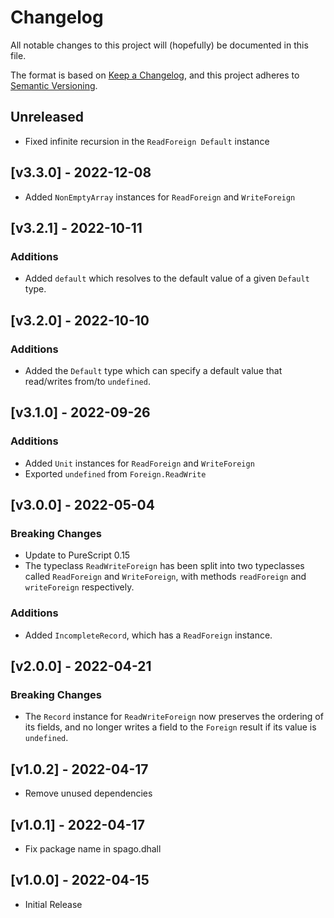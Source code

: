 # Changelog

All notable changes to this project will (hopefully) be documented in this file.

The format is based on [Keep a Changelog](https://keepachangelog.com/en/1.0.0/),
and this project adheres to [Semantic Versioning](https://semver.org/spec/v2.0.0.html).

## Unreleased

- Fixed infinite recursion in the `ReadForeign Default` instance

## [v3.3.0] - 2022-12-08

- Added `NonEmptyArray` instances for `ReadForeign` and `WriteForeign`

## [v3.2.1] - 2022-10-11

### Additions

- Added `default` which resolves to the default value of a given `Default` type.

## [v3.2.0] - 2022-10-10

### Additions

- Added the `Default` type which can specify a default value that read/writes
from/to `undefined`.

## [v3.1.0] - 2022-09-26

### Additions

- Added `Unit` instances for `ReadForeign` and `WriteForeign`
- Exported `undefined` from `Foreign.ReadWrite`

## [v3.0.0] - 2022-05-04

### Breaking Changes

- Update to PureScript 0.15
- The typeclass `ReadWriteForeign` has been split into two typeclasses called
`ReadForeign` and `WriteForeign`, with methods `readForeign` and `writeForeign`
respectively.

### Additions

- Added `IncompleteRecord`, which has a `ReadForeign` instance.

## [v2.0.0] - 2022-04-21

### Breaking Changes

- The `Record` instance for `ReadWriteForeign` now preserves the ordering of its
fields, and no longer writes a field to the `Foreign` result if its value is
`undefined`.

## [v1.0.2] - 2022-04-17

- Remove unused dependencies

## [v1.0.1] - 2022-04-17

- Fix package name in spago.dhall

## [v1.0.0] - 2022-04-15

- Initial Release
